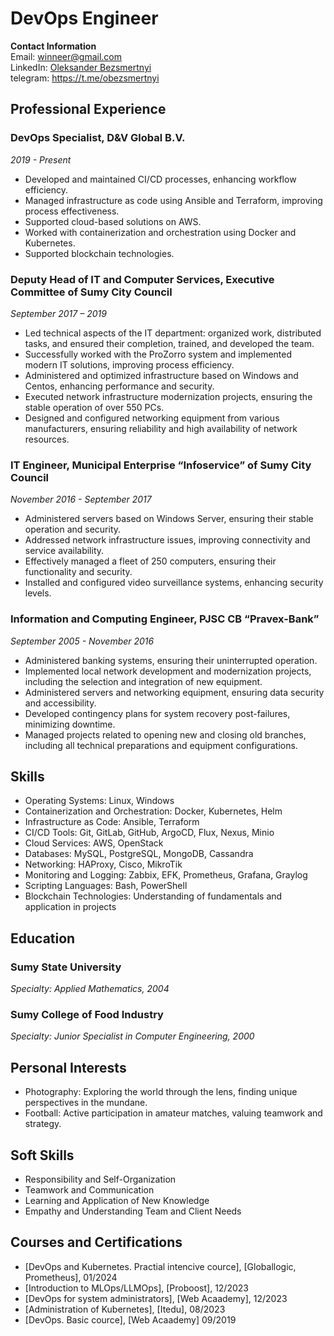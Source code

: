 # DevOps Engineer

**Contact Information**  
Email: winneer@gmail.com  
LinkedIn: [Oleksander Bezsmertnyi](https://www.linkedin.com/in/oleksander-bezsmertnyi/)  
telegram: https://t.me/obezsmertnyi

## Professional Experience

### DevOps Specialist, D&V Global B.V.
_2019 - Present_

- Developed and maintained CI/CD processes, enhancing workflow efficiency.
- Managed infrastructure as code using Ansible and Terraform, improving process effectiveness.
- Supported cloud-based solutions on AWS.
- Worked with containerization and orchestration using Docker and Kubernetes.
- Supported blockchain technologies.

### Deputy Head of IT and Computer Services, Executive Committee of Sumy City Council
_September 2017 – 2019_

- Led technical aspects of the IT department: organized work, distributed tasks, and ensured their completion, trained, and developed the team.
- Successfully worked with the ProZorro system and implemented modern IT solutions, improving process efficiency.
- Administered and optimized infrastructure based on Windows and Centos, enhancing performance and security.
- Executed network infrastructure modernization projects, ensuring the stable operation of over 550 PCs.
- Designed and configured networking equipment from various manufacturers, ensuring reliability and high availability of network resources.

### IT Engineer, Municipal Enterprise “Infoservice” of Sumy City Council
_November 2016 - September 2017_

- Administered servers based on Windows Server, ensuring their stable operation and security.
- Addressed network infrastructure issues, improving connectivity and service availability.
- Effectively managed a fleet of 250 computers, ensuring their functionality and security.
- Installed and configured video surveillance systems, enhancing security levels.

### Information and Computing Engineer, PJSC CB “Pravex-Bank”
_September 2005 - November 2016_

- Administered banking systems, ensuring their uninterrupted operation.
- Implemented local network development and modernization projects, including the selection and integration of new equipment.
- Administered servers and networking equipment, ensuring data security and accessibility.
- Developed contingency plans for system recovery post-failures, minimizing downtime.
- Managed projects related to opening new and closing old branches, including all technical preparations and equipment configurations.

## Skills

- Operating Systems: Linux, Windows
- Containerization and Orchestration: Docker, Kubernetes, Helm
- Infrastructure as Code: Ansible, Terraform
- CI/CD Tools: Git, GitLab, GitHub, ArgoCD, Flux, Nexus, Minio
- Cloud Services: AWS, OpenStack
- Databases: MySQL, PostgreSQL, MongoDB, Cassandra
- Networking: HAProxy, Cisco, MikroTik
- Monitoring and Logging: Zabbix, EFK, Prometheus, Grafana, Graylog
- Scripting Languages: Bash, PowerShell
- Blockchain Technologies: Understanding of fundamentals and application in projects

## Education

### Sumy State University

_Specialty: Applied Mathematics, 2004_

### Sumy College of Food Industry

_Specialty: Junior Specialist in Computer Engineering, 2000_

## Personal Interests

- Photography: Exploring the world through the lens, finding unique perspectives in the mundane.
- Football: Active participation in amateur matches, valuing teamwork and strategy.

## Soft Skills

- Responsibility and Self-Organization
- Teamwork and Communication
- Learning and Application of New Knowledge
- Empathy and Understanding Team and Client Needs

## Courses and Certifications

 - [DevOps and Kubernetes. Practial intencive cource], [Globallogic, Prometheus], 01/2024
 - [Introduction to MLOps/LLMOps], [Proboost], 12/2023
 - [DevOps for system administrators], [Web Acaademy], 12/2023
 - [Administration of Kubernetes], [Itedu], 08/2023
 - [DevOps. Basic cource], [Web Acaademy] 09/2019
    

